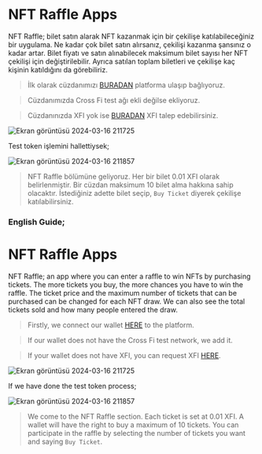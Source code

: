 # NFT Raffle Apps

NFT Raffle; bilet satın alarak NFT kazanmak için bir çekilişe katılabileceğiniz bir uygulama. Ne kadar çok bilet satın alırsanız, çekilişi kazanma şansınız o kadar artar. Bilet fiyatı ve satın alınabilecek maksimum bilet sayısı her NFT çekilişi için değiştirilebilir. Ayrıca satılan toplam biletleri ve çekilişe kaç kişinin katıldığını da görebiliriz.

> İlk olarak cüzdanımızı [BURADAN](https://crossfi-nft-raffle.vercel.app/) platforma ulaşıp bağlıyoruz.

> Cüzdanımızda Cross Fi test ağı ekli değilse ekliyoruz.

> Cüzdanınızda XFI yok ise [BURADAN](https://testnet-faucet-nft.vercel.app/) XFI talep edebilirsiniz.

![Ekran görüntüsü 2024-03-16 211725](https://github.com/CoinHuntersTR/NFTRaffle/assets/111747226/42f0ce5b-23fb-4dda-aaf8-2f96f4cc4d4c)

Test token işlemini hallettiysek;

![Ekran görüntüsü 2024-03-16 211857](https://github.com/CoinHuntersTR/NFTRaffle/assets/111747226/34f72fe2-4f9f-45b3-a05d-9768434197a1)

> NFT Raffle bölümüne geliyoruz. Her bir bilet 0.01 XFI olarak belirlenmiştir. Bir cüzdan maksimum 10 bilet alma hakkına sahip olacaktır. İstediğiniz adette bilet seçip, `Buy Ticket` diyerek çekilişe katılabilirsiniz.


### English Guide;

# NFT Raffle Apps

NFT Raffle; an app where you can enter a raffle to win NFTs by purchasing tickets. The more tickets you buy, the more chances you have to win the raffle. The ticket price and the maximum number of tickets that can be purchased can be changed for each NFT draw. We can also see the total tickets sold and how many people entered the draw.

> Firstly, we connect our wallet [HERE](https://crossfi-nft-raffle.vercel.app/) to the platform.

> If our wallet does not have the Cross Fi test network, we add it.

> If your wallet does not have XFI, you can request XFI [HERE](https://testnet-faucet-nft.vercel.app/).

![Ekran görüntüsü 2024-03-16 211725](https://github.com/CoinHuntersTR/NFTRaffle/assets/111747226/42f0ce5b-23fb-4dda-aaf8-2f96f4cc4d4c)

If we have done the test token process;

![Ekran görüntüsü 2024-03-16 211857](https://github.com/CoinHuntersTR/NFTRaffle/assets/111747226/34f72fe2-4f9f-45b3-a05d-9768434197a1)

> We come to the NFT Raffle section. Each ticket is set at 0.01 XFI. A wallet will have the right to buy a maximum of 10 tickets. You can participate in the raffle by selecting the number of tickets you want and saying `Buy Ticket`.

